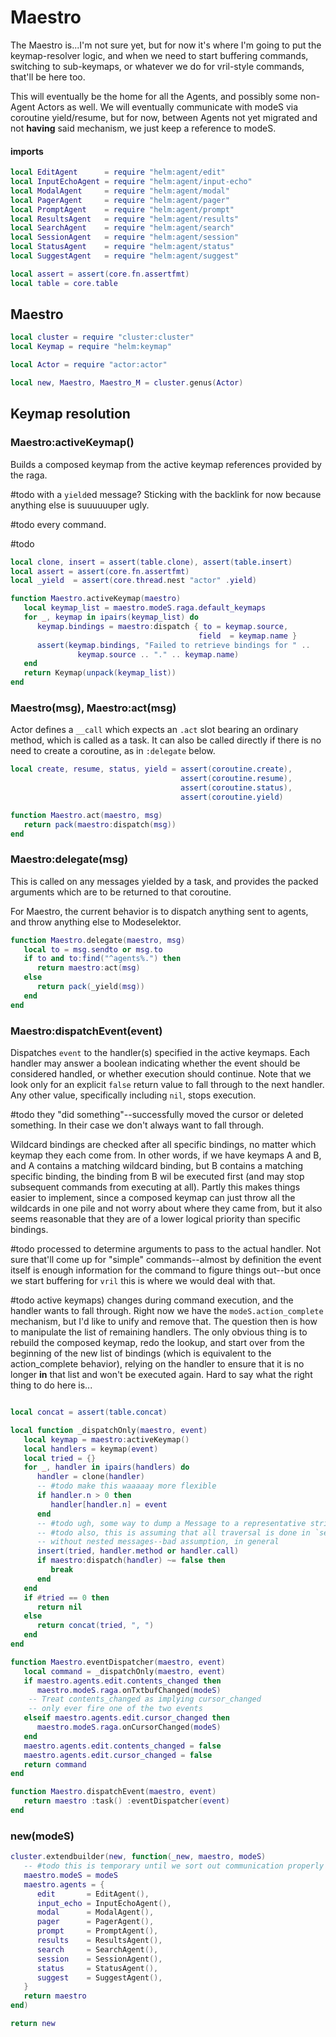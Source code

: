 # Maestro

The Maestro is\.\.\.I'm not sure yet, but for now it's where I'm going to put the
keymap\-resolver logic, and when we need to start buffering commands, switching
to sub\-keymaps, or whatever we do for vril\-style commands, that'll be here
too\.

This will eventually be the home for all the Agents, and possibly some
non\-Agent Actors as well\. We will eventually communicate with modeS via
coroutine yield/resume, but for now, between Agents not yet migrated and not
**having** said mechanism, we just keep a reference to modeS\.


#### imports

```lua
local EditAgent      = require "helm:agent/edit"
local InputEchoAgent = require "helm:agent/input-echo"
local ModalAgent     = require "helm:agent/modal"
local PagerAgent     = require "helm:agent/pager"
local PromptAgent    = require "helm:agent/prompt"
local ResultsAgent   = require "helm:agent/results"
local SearchAgent    = require "helm:agent/search"
local SessionAgent   = require "helm:agent/session"
local StatusAgent    = require "helm:agent/status"
local SuggestAgent   = require "helm:agent/suggest"

local assert = assert(core.fn.assertfmt)
local table = core.table
```


## Maestro

```lua
local cluster = require "cluster:cluster"
local Keymap = require "helm:keymap"

local Actor = require "actor:actor"

local new, Maestro, Maestro_M = cluster.genus(Actor)
```


## Keymap resolution


### Maestro:activeKeymap\(\)

Builds a composed keymap from the active keymap references provided by the raga\.

\#todo
with a `yield`ed message? Sticking with the backlink for now because anything
else is suuuuuuper ugly\.

\#todo
every command\.

\#todo

```lua
local clone, insert = assert(table.clone), assert(table.insert)
local assert = assert(core.fn.assertfmt)
local _yield  = assert(core.thread.nest "actor" .yield)

function Maestro.activeKeymap(maestro)
   local keymap_list = maestro.modeS.raga.default_keymaps
   for _, keymap in ipairs(keymap_list) do
      keymap.bindings = maestro:dispatch { to = keymap.source,
                                          field  = keymap.name }
      assert(keymap.bindings, "Failed to retrieve bindings for " ..
               keymap.source .. "." .. keymap.name)
   end
   return Keymap(unpack(keymap_list))
end
```


### Maestro\(msg\), Maestro:act\(msg\)

Actor defines a `__call` which expects an `.act` slot bearing an ordinary
method, which is called as a task\.  It can also be called directly if there
is no need to create a coroutine, as in `:delegate` below\.

```lua
local create, resume, status, yield = assert(coroutine.create),
                                      assert(coroutine.resume),
                                      assert(coroutine.status),
                                      assert(coroutine.yield)

function Maestro.act(maestro, msg)
   return pack(maestro:dispatch(msg))
end

```


### Maestro:delegate\(msg\)

  This is called on any messages yielded by a task, and provides the packed
arguments which are to be returned to that coroutine\.

For Maestro, the current behavior is to dispatch anything sent to agents, and
throw anything else to Modeselektor\.

```lua
function Maestro.delegate(maestro, msg)
   local to = msg.sendto or msg.to
   if to and to:find("^agents%.") then
      return maestro:act(msg)
   else
      return pack(_yield(msg))
   end
end
```


### Maestro:dispatchEvent\(event\)

Dispatches `event` to the handler\(s\) specified in the active keymaps\. Each
handler may answer a boolean indicating whether the event should be considered
handled, or whether execution should continue\. Note that we look only for an
explicit `false` return value to fall through to the next handler\. Any other
value, specifically including `nil`, stops execution\.

\#todo
they "did something"\-\-successfully moved the cursor or deleted something\. In
their case we don't always want to fall through\.

Wildcard bindings are checked after all specific bindings, no matter which
keymap they each come from\. In other words, if we have keymaps A and B, and A
contains a matching wildcard binding, but B contains a matching specific
binding, the binding from B wil be executed first \(and may stop subsequent
commands from executing at all\)\. Partly this makes things easier to implement,
since a composed keymap can just throw all the wildcards in one pile and not
worry about where they came from, but it also seems reasonable that they are
of a lower logical priority than specific bindings\.

\#todo
processed to determine arguments to pass to the actual handler\. Not sure
that'll come up for "simple" commands\-\-almost by definition the event itself
is enough information for the command to figure things out\-\-but once we start
buffering for `vril` this is where we would deal with that\.

\#todo
active keymaps\) changes during command execution, and the handler wants to
fall through\. Right now we have the `modeS.action_complete` mechanism, but I'd
like to unify and remove that\. The question then is how to manipulate the list
of remaining handlers\. The only obvious thing is to rebuild the composed
keymap, redo the lookup, and start over from the beginning of the new list of
bindings \(which is equivalent to the action\_complete behavior\), relying on the
handler to ensure that it is no longer **in** that list and won't be executed
again\. Hard to say what the right thing to do here is\.\.\.

```lua

local concat = assert(table.concat)

local function _dispatchOnly(maestro, event)
   local keymap = maestro:activeKeymap()
   local handlers = keymap(event)
   local tried = {}
   for _, handler in ipairs(handlers) do
      handler = clone(handler)
      -- #todo make this waaaaay more flexible
      if handler.n > 0 then
         handler[handler.n] = event
      end
      -- #todo ugh, some way to dump a Message to a representative string?
      -- #todo also, this is assuming that all traversal is done in `sendto`,
      -- without nested messages--bad assumption, in general
      insert(tried, handler.method or handler.call)
      if maestro:dispatch(handler) ~= false then
         break
      end
   end
   if #tried == 0 then
      return nil
   else
      return concat(tried, ", ")
   end
end

function Maestro.eventDispatcher(maestro, event)
   local command = _dispatchOnly(maestro, event)
   if maestro.agents.edit.contents_changed then
      maestro.modeS.raga.onTxtbufChanged(modeS)
    -- Treat contents_changed as implying cursor_changed
    -- only ever fire one of the two events
   elseif maestro.agents.edit.cursor_changed then
      maestro.modeS.raga.onCursorChanged(modeS)
   end
   maestro.agents.edit.contents_changed = false
   maestro.agents.edit.cursor_changed = false
   return command
end

function Maestro.dispatchEvent(maestro, event)
   return maestro :task() :eventDispatcher(event)
end
```


### new\(modeS\)

```lua
cluster.extendbuilder(new, function(_new, maestro, modeS)
   -- #todo this is temporary until we sort out communication properly
   maestro.modeS = modeS
   maestro.agents = {
      edit       = EditAgent(),
      input_echo = InputEchoAgent(),
      modal      = ModalAgent(),
      pager      = PagerAgent(),
      prompt     = PromptAgent(),
      results    = ResultsAgent(),
      search     = SearchAgent(),
      session    = SessionAgent(),
      status     = StatusAgent(),
      suggest    = SuggestAgent(),
   }
   return maestro
end)
```


```lua
return new
```
